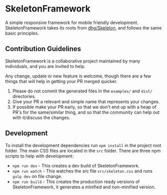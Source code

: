 # SkeletonFramework
A simple responsive framework for mobile friendly development. SkeletonFramework takes its roots from [dhg/Skeleton](https://github.com/dhg/Skeleton), and follows the same basic principles.

## Contribution Guidelines
SkeletonFramework is a collaborative project maintained by many individuals, and you are invited to help.

Any change, update or new feature is welcome, though there are a few things that will help in getting your PR merged quicker.

1. Please do not commit the generated files in the `examples/` and `dist/` directories.
2. Give your PR a relevant and simple name that represents your changes.
3. If possible make your PR early, so that we don't end up with a heap of PR's for the same/similar thing, and so that the community can help out with it/discuss the changes.

## Development
To install the development dependencies run `npm install` in the project root folder.
The main CSS files are located in the `src` folder.
There are three npm scripts to help with development:
* `npm run dev` - This creates a dev build of SkeletonFramework.
* `npm run watch` - This watches the src file `src/skeleton.css` and runs `gulp dev` on file change.
* `npm run build` - This creates the production ready versions of SkeletonFramework, it generates a minified and non-minified version.
